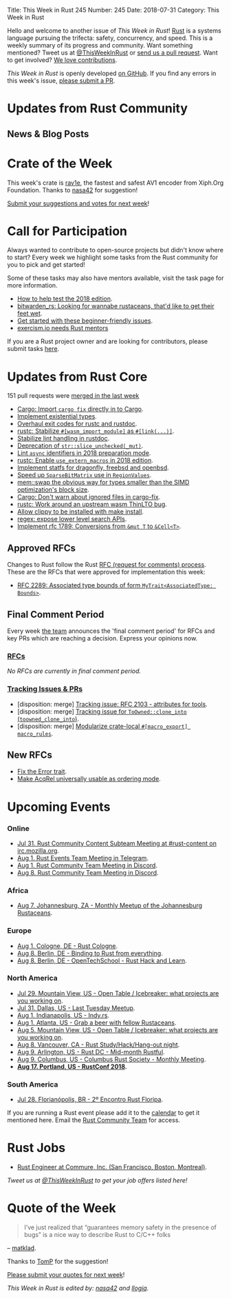 Title: This Week in Rust 245
Number: 245
Date: 2018-07-31
Category: This Week in Rust

Hello and welcome to another issue of *This Week in Rust*!
[Rust](http://rust-lang.org) is a systems language pursuing the trifecta: safety, concurrency, and speed.
This is a weekly summary of its progress and community.
Want something mentioned? Tweet us at [@ThisWeekInRust](https://twitter.com/ThisWeekInRust) or [send us a pull request](https://github.com/cmr/this-week-in-rust).
Want to get involved? [We love contributions](https://github.com/rust-lang/rust/blob/master/CONTRIBUTING.md).

*This Week in Rust* is openly developed [on GitHub](https://github.com/cmr/this-week-in-rust).
If you find any errors in this week's issue, [please submit a PR](https://github.com/cmr/this-week-in-rust/pulls).

# Updates from Rust Community

## News & Blog Posts

# Crate of the Week

This week's crate is [rav1e](https://github.com/xiph/rav1e), the fastest and safest AV1 encoder from Xiph.Org Foundation. Thanks to [nasa42](https://users.rust-lang.org/t/crate-of-the-week/2704/419) for suggestion!

[Submit your suggestions and votes for next week][submit_crate]!

[submit_crate]: https://users.rust-lang.org/t/crate-of-the-week/2704

# Call for Participation

Always wanted to contribute to open-source projects but didn't know where to start?
Every week we highlight some tasks from the Rust community for you to pick and get started!

Some of these tasks may also have mentors available, visit the task page for more information.

* [How to help test the 2018 edition](https://www.ncameron.org/blog/how-to-help-test-the-2018-edition/).
* [bitwarden_rs: Looking for wannabe rustaceans, that'd like to get their feet wet](https://www.reddit.com/r/rust/comments/90xh79/looking_for_wannabe_rustaceans_thatd_like_to_get/).
* [Get started with these beginner-friendly issues](https://www.rustaceans.org/findwork/starters).
* [exercism.io needs Rust mentors](https://users.rust-lang.org/t/exercism-io-needs-mentors/19222)

If you are a Rust project owner and are looking for contributors, please submit tasks [here][guidelines].

[guidelines]: https://users.rust-lang.org/t/twir-call-for-participation/4821

# Updates from Rust Core

151 pull requests were [merged in the last week][merged]

[merged]: https://github.com/search?q=is%3Apr+org%3Arust-lang+is%3Amerged+merged%3A2018-07-16..2018-07-23

* [Cargo: Import `cargo fix` directly in to Cargo](https://github.com/rust-lang/cargo/pull/5723).
* [Implement existential types](https://github.com/rust-lang/rust/pull/52024).
* [Overhaul exit codes for rustc and rustdoc](https://github.com/rust-lang/rust/pull/52197).
* [rustc: Stabilize `#[wasm_import_module]` as `#[link(...)]`](https://github.com/rust-lang/rust/pull/52445).
* [Stabilize lint handling in rustdoc](https://github.com/rust-lang/rust/pull/52354).
* [Deprecation of `str::slice_unchecked(_mut)`](https://github.com/rust-lang/rust/pull/51807).
* [Lint `async` identifiers in 2018 preparation mode](https://github.com/rust-lang/rust/pull/52375).
* [rustc: Enable `use_extern_macros` in 2018 edition](https://github.com/rust-lang/rust/pull/52472).
* [Implement statfs for dragonfly, freebsd and openbsd](https://github.com/rust-lang/libc/pull/1039).
* [Speed up `SparseBitMatrix` use in `RegionValues`](https://github.com/rust-lang/rust/pull/52250).
* [mem::swap the obvious way for types smaller than the SIMD optimization's block size](https://github.com/rust-lang/rust/pull/52051).
* [Cargo: Don't warn about ignored files in cargo-fix](https://github.com/rust-lang/cargo/pull/5770).
* [rustc: Work around an upstream wasm ThinLTO bug](https://github.com/rust-lang/rust/pull/52506).
* [Allow clippy to be installed with make install](https://github.com/rust-lang/rust/pull/52464).
* [regex: expose lower level search APIs](https://github.com/rust-lang/regex/pull/493).
* [Implement rfc 1789: Conversions from `&mut T` to `&Cell<T>`](https://github.com/rust-lang/rust/pull/50494).

## Approved RFCs

Changes to Rust follow the Rust [RFC (request for comments)
process](https://github.com/rust-lang/rfcs#rust-rfcs). These
are the RFCs that were approved for implementation this week:

* [RFC 2289: Associated type bounds of form `MyTrait<AssociatedType: Bounds>`](https://github.com/rust-lang/rfcs/pull/2289).

## Final Comment Period

Every week [the team](https://www.rust-lang.org/team.html) announces the
'final comment period' for RFCs and key PRs which are reaching a
decision. Express your opinions now.

### [RFCs](https://github.com/rust-lang/rfcs/labels/final-comment-period)

*No RFCs are currently in final comment period.*

### [Tracking Issues & PRs](https://github.com/rust-lang/rust/labels/final-comment-period)

* [disposition: merge] [Tracking issue: RFC 2103 - attributes for tools](https://github.com/rust-lang/rust/issues/44690).
* [disposition: merge] [Tracking issue for `ToOwned::clone_into` (`toowned_clone_into`)](https://github.com/rust-lang/rust/issues/41263).
* [disposition: merge] [Modularize crate-local `#[macro_export] macro_rules`](https://github.com/rust-lang/rust/pull/52234).

## New RFCs

* [Fix the Error trait](https://github.com/rust-lang/rfcs/pull/2504).
* [Make AcqRel universally usable as ordering mode](https://github.com/rust-lang/rfcs/pull/2503).

# Upcoming Events

### Online

* [Jul 31. Rust Community Content Subteam Meeting at #rust-content on irc.mozilla.org](irc://irc.mozilla.org/rust-content).
* [Aug  1. Rust Events Team Meeting in Telegram](https://t.me/joinchat/EkKINhHCgZ9llzvPidOssA).
* [Aug  1. Rust Community Team Meeting in Discord](https://discordapp.com/channels/442252698964721669/443773747350994945).
* [Aug  8. Rust Community Team Meeting in Discord](https://discordapp.com/channels/442252698964721669/443773747350994945).

### Africa

* [Aug  7. Johannesburg, ZA - Monthly Meetup of the Johannesburg Rustaceans](https://www.meetup.com/Johannesburg-Rust-Meetup/events/cpblrnyxlbkb/).

### Europe

* [Aug  1. Cologne, DE - Rust Cologne](https://www.meetup.com/RustCologne/events/252432033).
* [Aug  8. Berlin, DE - Binding to Rust from everything](https://www.meetup.com/Rust-Berlin/events/252872742/).
* [Aug  8. Berlin, DE - OpenTechSchool - Rust Hack and Learn](https://www.meetup.com/opentechschool-berlin/events/xkdlvpyxlblb/).

### North America

* [Jul 29. Mountain View, US - Open Table / Icebreaker: what projects are you working on](https://www.meetup.com/Rust-Dev-in-Mountain-View/events/glnfcpyxkbmc/).
* [Jul 31. Dallas, US - Last Tuesday Meetup](https://www.meetup.com/Dallas-Rust/events/zfgwzmyxkbpc/).
* [Aug  1. Indianapolis, US - Indy.rs](https://www.meetup.com/indyrs/events/mffbtpyxlbcb/).
* [Aug  1. Atlanta, US - Grab a beer with fellow Rustaceans](https://www.meetup.com/Rust-ATL/events/rhvgrmyxlbcb/).
* [Aug  5. Mountain View, US - Open Table / Icebreaker: what projects are you working on](https://www.meetup.com/Rust-Dev-in-Mountain-View/events/glnfcpyxlbhb/).
* [Aug  8. Vancouver, CA - Rust Study/Hack/Hang-out night](https://www.meetup.com/Vancouver-Rust/events/dqldspyxlblb/).
* [Aug  9. Arlington, US - Rust DC - Mid-month Rustful](https://www.meetup.com/RustDC/events/252742624).
* [Aug  9. Columbus, US - Columbus Rust Society - Monthly Meeting](https://www.meetup.com/columbus-rs/events/dbcfrpyxlbmb/).
* **[Aug 17. Portland, US - RustConf 2018](http://rustconf.com/).**

### South America

* [Jul 28. Florianópolis, BR - 2º Encontro Rust Floripa](https://www.meetup.com/rustfloripa/events/xvglrpyxkbkb/).

If you are running a Rust event please add it to the [calendar] to get
it mentioned here. Email the [Rust Community Team][community] for access.

[calendar]: https://www.google.com/calendar/embed?src=apd9vmbc22egenmtu5l6c5jbfc%40group.calendar.google.com
[community]: mailto:community-team@rust-lang.org

# Rust Jobs

* [Rust Engineer at Commure, Inc. (San Francisco, Boston, Montreal)](https://news.ycombinator.com/item?id=17442861).

*Tweet us at [@ThisWeekInRust](https://twitter.com/ThisWeekInRust) to get your job offers listed here!*

# Quote of the Week

> I’ve just realized that “guarantees memory safety in the presence of bugs” is a nice way to describe Rust to C/C++ folks

– [matklad](https://internals.rust-lang.org/t/size-hint-correctness-reproducibility-and-documentation/8058/4).

Thanks to [TomP](https://users.rust-lang.org/t/twir-quote-of-the-week/328/545) for the suggestion!

[Please submit your quotes for next week](http://users.rust-lang.org/t/twir-quote-of-the-week/328)!

*This Week in Rust is edited by: [nasa42](https://github.com/nasa42) and [llogiq](https://github.com/llogiq).*
